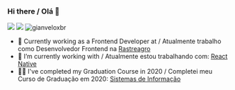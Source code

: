 ### Hi there / Olá 👋

<!--
**gianveloxbr/gianveloxbr** is a ✨ _special_ ✨ repository because its `README.md` (this file) appears on your GitHub profile. -->
[![](https://img.shields.io/badge/-Gian%20Michel-black?style=round-square&labelColor=black&logo=linkedin&logoColor=blue&link=https://www.linkedin.com/in/gian-michel-2892a5139/)](https://www.linkedin.com/in/gian-michel-2892a5139/)
[![](https://img.shields.io/badge/-steam-black?style=round-square&labelColor=darkblue&logo=Steam&logoColor=white&link=https://steamcommunity.com/id/veloxSZ)](https://steamcommunity.com/id/veloxSZ)
<img src="https://komarev.com/ghpvc/?username=gianveloxbr" alt="gianveloxbr" />

- 🚀 Currently working as a Frontend Developer at / Atualmente trabalho como Desenvolvedor Frontend na [Rastreagro](https://rastreagro.com)
- 🌱 I’m currently working with / Atualmente estou trabalhando com: [React Native](https://reactnative.dev)
- 👨‍💻 I've completed my Graduation Course in 2020 / Completei meu Curso de Graduação em 2020: [Sistemas de Informação](https://graduacao.unipam.edu.br/curso.php?id=MTQ=)
